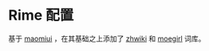 # Rime 配置

基于 [maomiui](https://github.com/maomiui/rime) ，在其基础之上添加了 [zhwiki](https://github.com/felixonmars/fcitx5-pinyin-zhwiki) 和 [moegirl](https://github.com/outloudvi/mw2fcitx) 词库。
